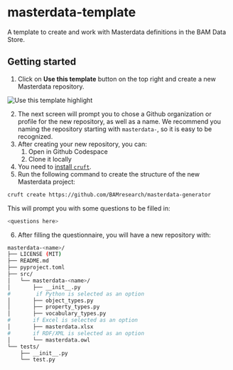 # masterdata-template
A template to create and work with Masterdata definitions in the BAM Data Store.

## Getting started

1. Click on **Use this template** button on the top right and create a new Masterdata repository. 

![Use this template highlight](https://github.com/BAMresearch/masterdata-template/assets/use-this-template.png)

2. The next screen will prompt you to chose a Github organization or profile for the new repository, as well as a name. We recommend you naming the repository starting with `masterdata-`, so it is easy to be recognized.
3. After creating your new repository, you can:
    1. Open in Github Codespace
    2. Clone it locally
4. You need to [install `cruft`](https://cruft.github.io/cruft/#creating-a-new-project).
5. Run the following command to create the structure of the new Masterdata project:
```sh
cruft create https://github.com/BAMresearch/masterdata-generator
```

This will prompt you with some questions to be filled in:
```sh
<questions here>
```

6. After filling the questionnaire, you will have a new repository with:
```sh
masterdata-<name>/
├── LICENSE (MIT)
├── README.md
├── pyproject.toml
├── src/
│   └── masterdata-<name>/
│       ├── __init__.py
#        if Python is selected as an option
│       ├── object_types.py
│       ├── property_types.py
│       ├── vocabulary_types.py
#       if Excel is selected as an option
│       ├── masterdata.xlsx
#       if RDF/XML is selected as an option
│       └── masterdata.owl
└── tests/
    ├── __init__.py
    └── test.py
```